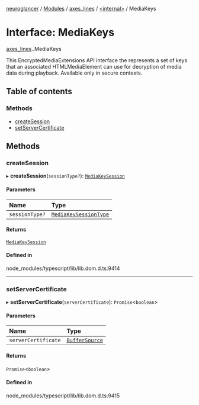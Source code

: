 [neuroglancer](../README.md) / [Modules](../modules.md) / [axes\_lines](../modules/axes_lines.md) / [<internal\>](../modules/axes_lines._internal_.md) / MediaKeys

# Interface: MediaKeys

[axes_lines](../modules/axes_lines.md).[<internal>](../modules/axes_lines._internal_.md).MediaKeys

This EncryptedMediaExtensions API interface the represents a set of keys that an associated HTMLMediaElement can use for decryption of media data during playback.
Available only in secure contexts.

## Table of contents

### Methods

- [createSession](axes_lines._internal_.MediaKeys.md#createsession)
- [setServerCertificate](axes_lines._internal_.MediaKeys.md#setservercertificate)

## Methods

### createSession

▸ **createSession**(`sessionType?`): [`MediaKeySession`](../modules/axes_lines._internal_.md#mediakeysession)

#### Parameters

| Name | Type |
| :------ | :------ |
| `sessionType?` | [`MediaKeySessionType`](../modules/axes_lines._internal_.md#mediakeysessiontype) |

#### Returns

[`MediaKeySession`](../modules/axes_lines._internal_.md#mediakeysession)

#### Defined in

node_modules/typescript/lib/lib.dom.d.ts:9414

___

### setServerCertificate

▸ **setServerCertificate**(`serverCertificate`): `Promise`<`boolean`\>

#### Parameters

| Name | Type |
| :------ | :------ |
| `serverCertificate` | [`BufferSource`](../modules/axes_lines._internal_.md#buffersource) |

#### Returns

`Promise`<`boolean`\>

#### Defined in

node_modules/typescript/lib/lib.dom.d.ts:9415
